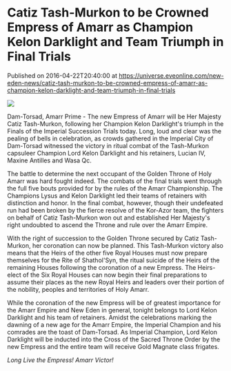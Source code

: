 # Catiz Tash-Murkon to be Crowned Empress of Amarr as Champion Kelon Darklight and Team Triumph in Final Trials
Published on 2016-04-22T20:40:00 at https://universe.eveonline.com/new-eden-news/catiz-tash-murkon-to-be-crowned-empress-of-amarr-as-champion-kelon-darklight-and-team-triumph-in-final-trials

![](http://content.eveonline.com/www/newssystem/media/67585/1/Tash-Murkon.png)

Dam-Torsad, Amarr Prime - The new Empress of Amarr will be Her Majesty Catiz Tash-Murkon, following her Champion Kelon Darklight's triumph in the Finals of the Imperial Succession Trials today. Long, loud and clear was the pealing of bells in celebration, as crowds gathered in the Imperial City of Dam-Torsad witnessed the victory in ritual combat of the Tash-Murkon capsuleer Champion Lord Kelon Darklight and his retainers, Lucian IV, Maxine Antilles and Wasa Qc.

The battle to determine the next occupant of the Golden Throne of Holy Amarr was hard fought indeed. The combats of the final trials went through the full five bouts provided for by the rules of the Amarr Championship. The Champions Lysus and Kelon Darklight led their teams of retainers with distinction and honor. In the final combat, however, though their undefeated run had been broken by the fierce resolve of the Kor-Azor team, the fighters on behalf of Catiz Tash-Murkon won out and established Her Majesty's right undoubted to ascend the Throne and rule over the Amarr Empire.

With the right of succession to the Golden Throne secured by Catiz Tash-Murkon, her coronation can now be planned. This Tash-Murkon victory also means that the Heirs of the other five Royal Houses must now prepare themselves for the Rite of Shathol'Syn, the ritual suicide of the Heirs of the remaining Houses following the coronation of a new Empress. The Heirs-elect of the Six Royal Houses can now begin their final preparations to assume their places as the new Royal Heirs and leaders over their portion of the nobility, peoples and territories of Holy Amarr.

While the coronation of the new Empress will be of greatest importance for the Amarr Empire and New Eden in general, tonight belongs to Lord Kelon Darklight and his team of retainers. Amidst the celebrations marking the dawning of a new age for the Amarr Empire, the Imperial Champion and his comrades are the toast of Dam-Torsad. As Imperial Champion, Lord Kelon Darklight will be inducted into the Cross of the Sacred Throne Order by the new Empress and the entire team will receive Gold Magnate class frigates.

_Long Live the Empress! Amarr Victor!_
